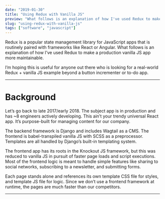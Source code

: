 ```yaml
---
date: "2019-01-30"
title: "Using Redux with Vanilla JS"
preview: "What follows is an explanation of how I've used Redux to make a production vanilla JS app more maintainable."
slug: "using-redux-with-vanilla-js"
tags: ["software", "javascript"]
---
```


Redux is a popular state management library for JavaScript apps that is routinely paired with frameworks like React or Angular. What follows is an explanation of how I’ve used Redux to make a production vanilla JS app more maintainable.

I’m hoping this is useful for anyone out there who is looking for a real-world Redux + vanilla JS example beyond a button incrementer or to-do app.

---

# Background

Let’s go back to late 2017/early 2018. The subject app is in production and has ~8 engineers actively developing. This ain’t your trendy universal React app. It’s purpose-built for managing content for our company.

The backend framework is Django and includes Wagtail as a CMS. The frontend is babel-transpiled vanilla JS with SCSS as a preprocessor. Templates are all handled by Django’s built-in templating system.

The frontend app has its roots in the Knockout JS framework, but this was reduced to vanilla JS in pursuit of faster page loads and script executions. Most of the frontend logic is meant to handle simple features like sharing to social networks, subscribing to a newsletter, and submitting forms.

Each page stands alone and references its own template CSS file for styles, and template JS file for logic. Since we don’t use a frontend framework at runtime, the pages are much faster than our competitors.

---
